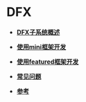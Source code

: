# DFX<a name="ZH-CN_TOPIC_0000001073655967"></a>

-   **[DFX子系统概述](DFX子系统概述.md)**  

-   **[使用mini框架开发](使用mini框架开发.md)**  

-   **[使用featured框架开发](使用featured框架开发.md)**  

-   **[常见问题](常见问题-0.md)**  

-   **[参考](参考.md)**  


